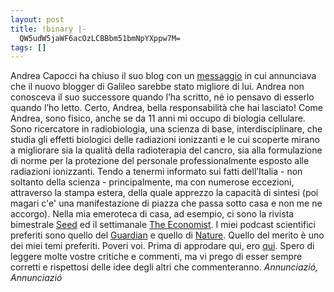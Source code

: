 ```yaml
---
layout: post
title: !binary |-
  QW5udW5jaWF6acOzLCBBbm51bmNpYXppw7M=
tags: []
---
```


Andrea Capocci ha chiuso il suo blog con un [messaggio](http://www.galileonet.it/blog/article/481/cosa-fatta-capo-ha) in cui annunciava che il nuovo blogger di Galileo sarebbe stato migliore di lui. Andrea non conosceva il suo successore quando l’ha scritto, né io pensavo di esserlo quando l’ho letto. Certo, Andrea, bella responsabilità che hai lasciato!
Come Andrea, sono fisico, anche se da 11 anni mi occupo di biologia cellulare. Sono ricercatore in radiobiologia, una scienza di base, interdisciplinare, che studia gli effetti biologici delle radiazioni ionizzanti e le cui scoperte mirano a migliorare sia la qualità della radioterapia del cancro, sia alla formulazione di norme per la protezione del personale professionalmente esposto alle radiazioni ionizzanti.
Tendo a tenermi informato sui fatti dell’Italia - non soltanto della scienza - principalmente, ma con numerose eccezioni, attraverso la stampa estera, della quale apprezzo la capacità di sintesi (poi magari c'e' una manifestazione di piazza che passa sotto casa e non me ne accorgo).
Nella mia emeroteca di casa, ad esempio, ci sono la rivista bimestrale [Seed](http://www.seedmagazine.com/) ed il settimanale [The Economist](http://www.economist.com/). I miei podcast scientifici preferiti sono quello del [Guardian](http://blogs.guardian.co.uk/science/category/podcast_1/) e quello di [Nature](http://www.nature.com/nature/podcast/).
Quello del merito è uno dei miei temi preferiti. Poveri voi.
Prima di approdare qui, ero [qui](http://network.nature.com/blogs/user/massimopinto).
Spero di leggere molte vostre critiche e commenti, ma vi prego di esser sempre corretti e rispettosi delle idee degli altri che commenteranno.
*Annunciazió, Annunciazió*

